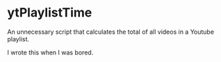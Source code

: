 # ytPlaylistTime
An unnecessary script that calculates the total of all videos in a Youtube playlist. 

I wrote this when I was bored.
